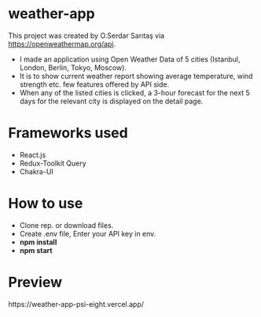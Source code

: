 # weather-app

This project was created by O.Serdar Sarıtaş via https://openweathermap.org/api.


<ul>
 <li>I made an application using Open Weather Data of 5 cities (Istanbul, London, Berlin, Tokyo, Moscow).</li>
 <li>It is to show current weather report showing average temperature, wind strength etc. few features offered by API side. </li>
 <li>When any of the listed cities is clicked, a 3-hour forecast for the next 5 days for the relevant city is displayed on the detail page.</li>
</ul>

<h1>Frameworks used</h1>
<ul>
 <li>React.js</li>
 <li>Redux-Toolkit Query </li>
 <li>Chakra-UI</li>
</ul>

<h1>How to use</h1>
<ul>
 <li>Clone rep. or download files.</li>
 <li>Create .env file, Enter your  API key in env. </li>
 <li><strong> npm install </strong></li>
 <li><strong> npm start </strong></li>
</ul>

<h1>Preview</h1>
https://weather-app-psi-eight.vercel.app/
